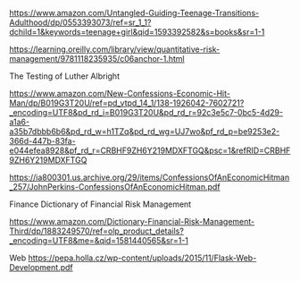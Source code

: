 
https://www.amazon.com/Untangled-Guiding-Teenage-Transitions-Adulthood/dp/0553393073/ref=sr_1_1?dchild=1&keywords=teenage+girl&qid=1593392582&s=books&sr=1-1



https://learning.oreilly.com/library/view/quantitative-risk-management/9781118235935/c06anchor-1.html

The Testing of Luther Albright

https://www.amazon.com/New-Confessions-Economic-Hit-Man/dp/B019G3T20U/ref=pd_vtpd_14_1/138-1926042-7602721?_encoding=UTF8&pd_rd_i=B019G3T20U&pd_rd_r=92c3e5c7-0bc5-4d29-a1a6-a35b7dbbb6b6&pd_rd_w=h1TZq&pd_rd_wg=UJ7wo&pf_rd_p=be9253e2-366d-447b-83fa-e044efea8928&pf_rd_r=CRBHF9ZH6Y219MDXFTGQ&psc=1&refRID=CRBHF9ZH6Y219MDXFTGQ

https://ia800301.us.archive.org/29/items/ConfessionsOfAnEconomicHitman_257/JohnPerkins-ConfessionsOfAnEconomicHitman.pdf


Finance
Dictionary of Financial Risk Management 

https://www.amazon.com/Dictionary-Financial-Risk-Management-Third/dp/1883249570/ref=olp_product_details?_encoding=UTF8&me=&qid=1581440565&sr=1-1


Web
https://pepa.holla.cz/wp-content/uploads/2015/11/Flask-Web-Development.pdf


